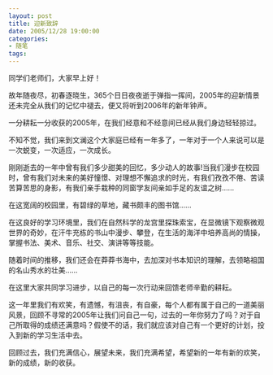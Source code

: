 ```yaml
---
layout: post
title: 迎新致辞
date: 2005/12/28 19:00:00
categories: 
- 随笔
tags: 
---
```


同学们老师们，大家早上好！

故年随夜尽，初春逐晓生，365个日日夜夜逝于弹指一挥间，2005年的迎新情景还未完全从我们的记忆中褪去，便又将听到2006年的新年钟声。

一分耕耘一分收获的2005年，在我们经意和不经意间已经从我们身边轻轻掠过。

不知不觉，我们来到文澜这个大家庭已经有一年多了，一年对于一个人来说可以是一次蜕变，一次适应，一次成长。

刚刚逝去的一年中曾有我们多少甜美的回忆，多少动人的故事!当我们漫步在校园时，曾有我们对未来的美好憧憬、对理想不懈追求的时光，有我们孜孜不倦、苦读苦算苦思的身影，有我们亲手栽种的同窗学友间亲如手足的友谊之树……

在这宽阔的校园里，有碧绿的草地，藏书颇丰的图书馆……

在这良好的学习环境里，我们在自然科学的龙宫里探珠索宝，在显微镜下观察微观世界的奇妙，在汗牛充栋的书山中漫步、攀登，在生活的海洋中培养高尚的情操，掌握书法、美术、音乐、社交、演讲等等技能。

随着时间的推移，我们还会在莽莽书海中，去加深对书本知识的理解，去领略祖国的名山秀水的壮美……

在这里大家共同学习进步，以自己的每一次行动来回馈老师辛勤的耕耘。

这一年里我们有欢笑，有遗憾，有沮丧，有自豪，每个人都有属于自己的一道美丽风景，回顾不寻常的2005年让我们问自己一句，过去的一年你努力了吗？对于自己所取得的成绩还满意吗？假使不的话，我们就应该对自己有一个更好的计划，投入到新的学习生活中去。

回顾过去，我们充满信心，展望未来，我们充满希望，希望新的一年有新的欢笑，新的成绩，新的收获。

